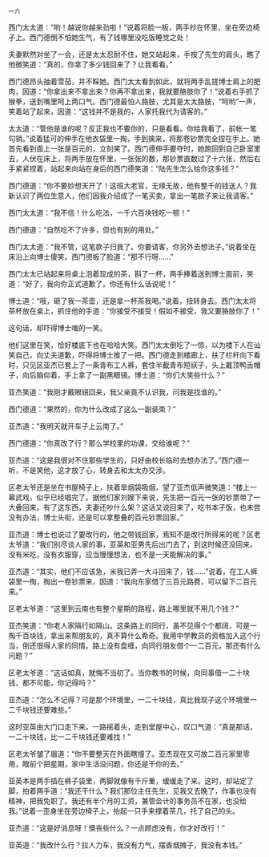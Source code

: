     一六 

   西门太太道：“哟！越说你越来劲啦！”说着将脸一板，两手抄在怀里，坐在旁边椅子上。西门德倒不怕她生气，有了钱哪里没吃饭睡觉之处！

   夫妻默然对坐了一会，还是太太忍耐不住，她又站起来，手按了先生的肩头，瞧了他微笑道：“真的，你拿了多少钱回来了？让我看看。”

   西门德昂头抽着雪茄，并不睬她。西门太太看到如此，就将两手乱搓博士肩上的肥肉，因道：“你拿出来不拿出来？你再不拿出来，我就要胳肢你了！”说着右手抓了猴拳，送到嘴里呵上两口气。西门德最怕人胳肢，尤其是太太胳肢，“呵哟”一声，笑着站了起来，因道：“这钱并不是我的，人家托我代为请客的。”

   太太道：“管他是谁的呢？反正我也不要你的，只是看看。你给我看了，前帐一笔勾销。”说着猛可的伸手在他衣袋里一掏，手到擒来，将那卷钞票完全捏在手上。她首先看到面上一张是百元的，立刻笑了。西门德伸手要夺时，她跑回到自己卧室里去，人伏在床上，将两手放在怀里，一张张的数，那钞票直数过了十六张，然后右手紧紧捏着，站起来向站在身后的西门德笑道：“陆先生怎么给你这多钱？”

   西门德道：“你不要妙想天开了！这班大老官，无缘无故，他有整千的钱送人？我新认识了两位生意人，他们因我介绍成了一笔买卖，拿出一笔款子来让我请客。”

   西门太太道：“我不信！什么吃法，一千六百块钱吃一顿！”

   西门德道：“自然吃不了许多，但也有别的用处。”

   西门太太道：“我不管，这笔款子归我了。你要请客，你另外去想法子。”说着坐在床沿上向博士傻笑。西门德板了脸道：“那不行呀……”

   西门太太已站起来将桌上泡着现成的茶，斟了一杯，两手捧着送到博士面前，笑道：“好了，我向你正式道歉了。你还有什么话说呢！”

   博士道：“哦，砸了我一茶壶，还是拿一杯茶我喝。”说着，扭转身去。西门太太将茶杯放在桌上，抓住他的手道：“你接受不接受！假如不接受，我又要胳肢你了！”

   这句话，却吓得博士嗤的一笑。

   他们这里在笑，恰好楼底下也在哈哈大笑。西门太太倒吃了一惊，以为楼下人在讪笑自己，向丈夫道歉，吓得将博士推了一把。西门德走到楼廊上，扶了栏杆向下看时，只见区亚杰已套上了一条青布工人裤，套住半截青布短祆子，头上戴顶鸭舌帽子，向后脑仰着，手上拿了一副黑眼镜。博士道：“你们大笑些什么？”

   亚杰笑道：“我刚才戴眼镜回来，我父亲竟不认识我，问我是找谁的。”

   西门德道：“果然的，你为什么改成了这么一副装束？”

   亚杰道：“我明天就开车子上云南了。”

   西门德道：“你真改了行？那么学校里的功课，交给谁呢？”

   亚杰道：“这是我很对不住那些学生的，只好由校长临时去想办法了。”西门德一听，不是笑他，这才放了心，转身去和太太办交涉。

   区老太爷还是坐在书屋椅子上，扶着旱烟袋吸烟，望了亚杰低声微笑道：“楼上一幕武戏，似乎已经唱完了。据他们家刘嫂下来说，先生把一百元一张的钞票带了一大叠回来。有了这东西，夫妻还吵什么架？这话又说回来了，吃书本子饭，也未尝没有办法，博士头衔，还是可以拿整叠的百元钞票回家。”

   亚杰道：博士也说过了要改行的，他之带钱回家，焉知不是改行所得来的呢？区老太爷道：“我们别尽谈人家的事，亚英和亚男先后出门去了，到这时候还没回来。没有米吃，没有衣服穿，应当慢慢想法，也不是一天能解决的事。”

   亚杰道：“其实，他们不应该急，米我已弄一大斗回来了，钱……”说着，在工人裤袋里一掏，掏出一卷钞票来，因道：“我向东家借了三百元路费，可以留下二百元来。”

   区老太爷道：“这里到云南也有整个星期的路程，路上哪里就不用几个钱？”

   亚杰笑道：“你老人家隔行如隔山。这条路上的同行，虽不见得个个都阔，可是一掏千百块钱，拿出来帮朋友的，真不算什么希奇。我用中学教员的资格加入这个行当，倒还很得人家的同情。路上没有盘缠，向同行朋友借个一二百元，那还有什么问题？”

   区老太爷道：“这话如真，就悔不当初了。当你教书的时候，向同事借一二十块钱，都不可能，你记得吗？”

   亚杰道：“怎么不记得？可是那个环境里，一二十块钱，真比我现子这个环境里一二千块钱还要难些。”

   这时亚英由大门口走下来，一路摇着头，走到堂屋中心，叹口气道：“真是那话，一二十块钱，比一二千块钱还要难找！”

   区老太爷皱了眉道：“你不要整天在外面瞎撞了。亚杰现在又可放二百元家里零用，眼前个把星期，家中生活没问题，你还是干你的去。”

   亚英本是两手插在裤子袋里，两脚就像有千斤重，缓缓走了来。这时，却站定了脚，拍着两手道：“我还干什么？我们那位主任先生，见我又去晚了，作事也没有精神，把我免职了。我还有半个月的工资，兼管会计的事务员不在家，也没给我。”说着一歪身坐在旁边椅子上，抬起一只手来撑着茶几，托了自己的头。

   亚杰道：“这是好消息呀！懊丧些什么？一点顾虑没有，你才好改行！”

   亚英道：“我改什么行？拉人力车，我没有力气，摆香烟摊子，我没有本钱。”

